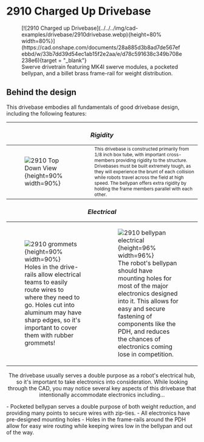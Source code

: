 <meta property="og:title" content="Drivebase CAD Example: 2910's 2023 Drivebase">
<meta property="og:type" content="website">
<meta property="og:url" content="https://www.frcdesign.org/cad-examples/drivebase/examples/2910/">
<meta property="og:image" content="https://www.frcdesign.org/img/cad-examples/drivebase/2910drivebase.webp">
<meta name="theme-color" content="#4CAE4F">
<meta name="twitter:card" content="summary_large_image">

<style>

td, th , table{
   border: none!important;
}

td{
  text-align: left !important;
  vertical-align: middle !important;
}

table tr:hover{
    background-color: transparent !important;
}

</style>


# 2910 Charged Up Drivebase

<figure markdown="span">
[![2910 Charged up Drivebase](../../../img/cad-examples/drivebase/2910drivebase.webp){height=80% width=80%}](https://cad.onshape.com/documents/28a885d3b8ad7de567efebbd/w/33b7dd39d54ec1ab15f2e2aa/e/d78c591638c349b708e238e6){target = "_blank"}
<figcaption>Swerve drivetrain featuring MK4I swerve modules, a pocketed bellypan, and a billet brass frame-rail for weight distribution.</figcaption>
</figure>


## Behind the design
This drivebase embodies all fundamentals of good drivebase design, including the following features:

___



### <p style="text-align: center;">***Rigidity*** </p>

|||
|:-:|:-:|
|<figure>![2910 Top Down View](../../../img/cad-examples/drivebase/2910drivebase/2910topcropped.webp){height=90% width=90%}</figure>| <span style="font-size:0.75rem;">This drivebase is constructed primarily from 1/8 inch box tube, with important cross-members providing rigidity to the structure. Drivebases must be built extremely tough, as they will experience the brunt of each collision while robots travel across the field at high speed. The bellypan offers extra rigidity by holding the frame members parallel with each other.</span> |

### <p style="text-align: center;">***Electrical*** </p>

|||
|:-:|:-:|
|<figure>![2910 grommets](../../../img/cad-examples/drivebase/2910drivebase/2910grommets.webp){height=90% width=90%}<figcaption>Holes in the drive-rails allow electrical teams to easily route wires to where they need to go. Holes cut into aluminum may have sharp edges, so it's important to cover them with rubber grommets!</figcaption></figure>|<figure>![2910 bellypan electrical](../../../img/cad-examples/drivebase/2910drivebase/2910elec.webp){height=96% width=96%}<figcaption>The robot's bellypan should have mounting holes for most of the major electronics designed into it. This allows for easy and secure fastening of components like the PDH, and reduces the chances of electronics coming lose in competition.</figcaption></figure> |

<p style="text-align:center;">The drivebase usually serves a double purpose as a robot's electrical hub, so it's important to take electronics into consideration. While looking through the CAD, you may notice several key aspects of this drivebase that intentionally accommodate electronics including...</p>
- Pocketed bellypan serves a double purpose of both weight reduction, and providing many points to secure wires with zip-ties.
- All electronics have pre-designed mounting holes
- Holes in the frame-rails around the PDH allow for easy wire routing while keeping wires low in the bellypan and out of the way.


<br>